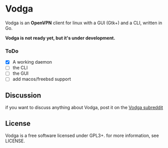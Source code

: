 # Vodga

Vodga is an **OpenVPN** client for linux with a GUI (Gtk+) and a CLI, written in Go.

**Vodga is not ready yet, but it's under development.**

### ToDo
- [x] A working daemon
- [ ] the CLI
- [ ] the GUI 
- [ ] add macos/freebsd support

## Discussion
if you want to discuss anything about Vodga, post it on the [Vodga subreddit](https://www.reddit.com/r/Vodga)

 
## License

Vodga is a free software licensed under GPL3+. for more information, see LICENSE.

